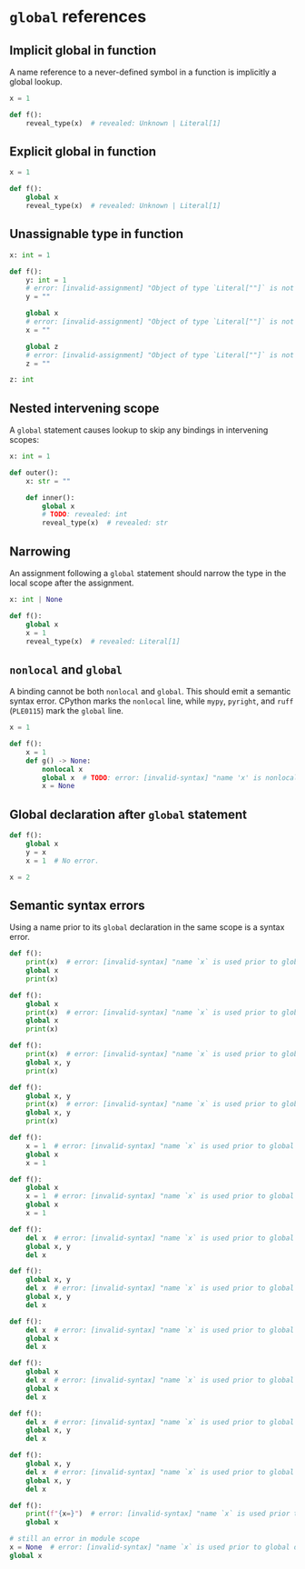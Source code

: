 # `global` references

## Implicit global in function

A name reference to a never-defined symbol in a function is implicitly a global lookup.

```py
x = 1

def f():
    reveal_type(x)  # revealed: Unknown | Literal[1]
```

## Explicit global in function

```py
x = 1

def f():
    global x
    reveal_type(x)  # revealed: Unknown | Literal[1]
```

## Unassignable type in function

```py
x: int = 1

def f():
    y: int = 1
    # error: [invalid-assignment] "Object of type `Literal[""]` is not assignable to `int`"
    y = ""

    global x
    # error: [invalid-assignment] "Object of type `Literal[""]` is not assignable to `int`"
    x = ""

    global z
    # error: [invalid-assignment] "Object of type `Literal[""]` is not assignable to `int`"
    z = ""

z: int
```

## Nested intervening scope

A `global` statement causes lookup to skip any bindings in intervening scopes:

```py
x: int = 1

def outer():
    x: str = ""

    def inner():
        global x
        # TODO: revealed: int
        reveal_type(x)  # revealed: str
```

## Narrowing

An assignment following a `global` statement should narrow the type in the local scope after the
assignment.

```py
x: int | None

def f():
    global x
    x = 1
    reveal_type(x)  # revealed: Literal[1]
```

## `nonlocal` and `global`

A binding cannot be both `nonlocal` and `global`. This should emit a semantic syntax error. CPython
marks the `nonlocal` line, while `mypy`, `pyright`, and `ruff` (`PLE0115`) mark the `global` line.

```py
x = 1

def f():
    x = 1
    def g() -> None:
        nonlocal x
        global x  # TODO: error: [invalid-syntax] "name 'x' is nonlocal and global"
        x = None
```

## Global declaration after `global` statement

```py
def f():
    global x
    y = x
    x = 1  # No error.

x = 2
```

## Semantic syntax errors

Using a name prior to its `global` declaration in the same scope is a syntax error.

```py
def f():
    print(x)  # error: [invalid-syntax] "name `x` is used prior to global declaration"
    global x
    print(x)

def f():
    global x
    print(x)  # error: [invalid-syntax] "name `x` is used prior to global declaration"
    global x
    print(x)

def f():
    print(x)  # error: [invalid-syntax] "name `x` is used prior to global declaration"
    global x, y
    print(x)

def f():
    global x, y
    print(x)  # error: [invalid-syntax] "name `x` is used prior to global declaration"
    global x, y
    print(x)

def f():
    x = 1  # error: [invalid-syntax] "name `x` is used prior to global declaration"
    global x
    x = 1

def f():
    global x
    x = 1  # error: [invalid-syntax] "name `x` is used prior to global declaration"
    global x
    x = 1

def f():
    del x  # error: [invalid-syntax] "name `x` is used prior to global declaration"
    global x, y
    del x

def f():
    global x, y
    del x  # error: [invalid-syntax] "name `x` is used prior to global declaration"
    global x, y
    del x

def f():
    del x  # error: [invalid-syntax] "name `x` is used prior to global declaration"
    global x
    del x

def f():
    global x
    del x  # error: [invalid-syntax] "name `x` is used prior to global declaration"
    global x
    del x

def f():
    del x  # error: [invalid-syntax] "name `x` is used prior to global declaration"
    global x, y
    del x

def f():
    global x, y
    del x  # error: [invalid-syntax] "name `x` is used prior to global declaration"
    global x, y
    del x

def f():
    print(f"{x=}")  # error: [invalid-syntax] "name `x` is used prior to global declaration"
    global x

# still an error in module scope
x = None  # error: [invalid-syntax] "name `x` is used prior to global declaration"
global x
```
